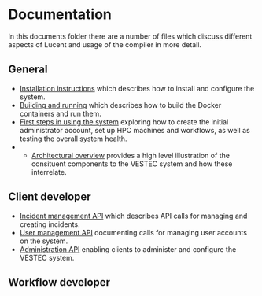 # Documentation

In this documents folder there are a number of files which discuss different aspects of Lucent and usage of the compiler in more detail.

## General

* <a href="https://github.com/VESTEC-EU/vestec-system/blob/main/Docs/install.md">Installation instructions</a> which describes how to install and configure the system.
* <a href="https://github.com/VESTEC-EU/vestec-system/blob/main/Docs/build_run.md">Building and running</a> which describes how to build the Docker containers and run them.
* <a href="https://github.com/VESTEC-EU/vestec-system/blob/main/Docs/user_first_steps.md">First steps in using the system</a> exploring how to create the initial administrator account, set up HPC machines and workflows, as well as testing the overall system health.
* * <a href="https://github.com/VESTEC-EU/vestec-system/blob/main/Docs/architecture.md">Architectural overview</a> provides a high level illustration of the consituent components to the VESTEC system and how these interrelate.

## Client developer 

* <a href="https://github.com/VESTEC-EU/vestec-system/blob/main/Docs/incident_management_api.md">Incident management API</a> which describes API calls for managing and creating incidents.
* <a href="https://github.com/VESTEC-EU/vestec-system/blob/main/Docs/user_management_api.md">User management API</a> documenting calls for managing user accounts on the system.
* <a href="https://github.com/VESTEC-EU/vestec-system/blob/main/Docs/administration_api.md">Administration API</a> enabling clients to administer and configure the VESTEC system.

## Workflow developer
